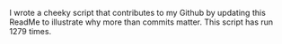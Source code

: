 I wrote a cheeky script that contributes to my Github by updating this ReadMe to illustrate why more than commits matter. This script has run 1279 times.